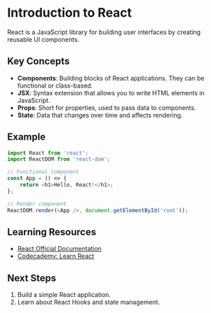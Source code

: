 # Introduction to React

React is a JavaScript library for building user interfaces by creating reusable UI components.

## Key Concepts
- **Components**: Building blocks of React applications. They can be functional or class-based.
- **JSX**: Syntax extension that allows you to write HTML elements in JavaScript.
- **Props**: Short for properties, used to pass data to components.
- **State**: Data that changes over time and affects rendering.

## Example
```javascript
import React from 'react';
import ReactDOM from 'react-dom';

// Functional component
const App = () => {
    return <h1>Hello, React!</h1>;
};

// Render component
ReactDOM.render(<App />, document.getElementById('root'));
```

## Learning Resources

- [React Official Documentation](https://react.dev/)
- [Codecademy: Learn React](https://www.codecademy.com/learn/react-101)

## Next Steps

1. Build a simple React application.
2. Learn about React Hooks and state management.
